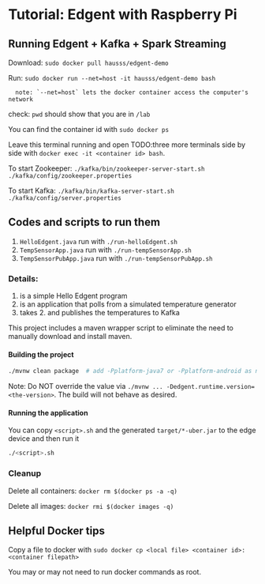 # Tutorial: Edgent with Raspberry Pi

## Running Edgent + Kafka + Spark Streaming
Download: `sudo docker pull hausss/edgent-demo`

Run: `sudo docker run --net=host -it hausss/edgent-demo bash`

      note: `--net=host` lets the docker container access the computer's network

check: `pwd` should show that you are in `/lab`

You can find the container id with ```sudo docker ps``` 

Leave this terminal running and open TODO:three more terminals side by side with ```docker exec -it <container id> bash```.

To start Zookeeper: `./kafka/bin/zookeeper-server-start.sh ./kafka/config/zookeeper.properties`

To start Kafka: `./kafka/bin/kafka-server-start.sh ./kafka/config/server.properties`


## Codes and scripts to run them 

1. `HelloEdgent.java` run with `./run-helloEdgent.sh`
2. `TempSensorApp.java` run with `./run-tempSensorApp.sh`
3. `TempSensorPubApp.java` run with `./run-tempSensorPubApp.sh`


### Details:
1. is a simple Hello Edgent program
2. is an application that polls from a simulated temperature generator
3. takes 2. and publishes the temperatures to Kafka

This project includes a maven wrapper script to eliminate the need to
manually download and install maven.

#### Building the project
```sh
./mvnw clean package  # add -Pplatform-java7 or -Pplatform-android as needed
```

Note: Do NOT override the value via
`./mvnw ... -Dedgent.runtime.version=<the-version>`.
The build will not behave as desired.

#### Running the application
You can copy `<script>.sh` and the generated `target/*-uber.jar` to the 
edge device and then run it
```sh
./<script>.sh
```


### Cleanup
Delete all containers: ```docker rm $(docker ps -a -q)```

Delete all images: ```docker rmi $(docker images -q)```


## Helpful Docker tips
Copy a file to docker with ```sudo docker cp <local file> <container id>:<container filepath>```
   
You may or may not need to run docker commands as root. 
